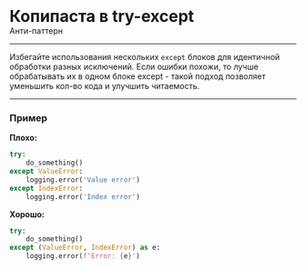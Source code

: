 
<div class="sticky-header">
  <div>
    <h1 style="margin: 0;">Копипаста в try-except</h1>
    <p style="margin: 0;">Анти-паттерн</p>
  </div>
</div>

***

Избегайте использования нескольких `except` блоков для идентичной обработки разных исключений.
Если ошибки похожи, то лучше обрабатывать их в одном блоке except - такой подход позволяет уменьшить кол-во кода и улучшить читаемость.

***

### Пример 

**Плохо:**
```python
try:
    do_something()
except ValueError:
    logging.error('Value error')
except IndexError:
    logging.error('Index error')
```
**Хорошо:**
```python
try:
    do_something()
except (ValueError, IndexError) as e:
    logging.error(f'Error: {e}')
```

